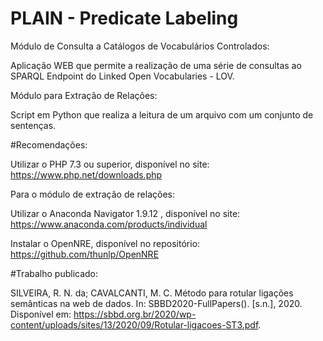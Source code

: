 # PLAIN - Predicate Labeling

Módulo de Consulta a Catálogos de Vocabulários Controlados:

Aplicação WEB que permite a realização de uma série de consultas ao SPARQL Endpoint do Linked Open Vocabularies - LOV.

Módulo para Extração de Relações:

Script em Python que realiza a leitura de um arquivo com um conjunto de sentenças.

#Recomendações:

Utilizar o PHP 7.3 ou superior, disponível no site:
https://www.php.net/downloads.php

Para o módulo de extração de relações:

Utilizar o Anaconda Navigator 1.9.12 , disponível no site: https://www.anaconda.com/products/individual

Instalar o OpenNRE, disponível no repositório:
https://github.com/thunlp/OpenNRE

#Trabalho publicado:

SILVEIRA, R. N. da; CAVALCANTI, M. C. Método para rotular ligações semânticas na web de dados. In: SBBD2020-FullPapers(). [s.n.], 2020. Disponível em: <https://sbbd.org.br/2020/wp-content/uploads/sites/13/2020/09/Rotular-ligacoes-ST3.pdf>.
